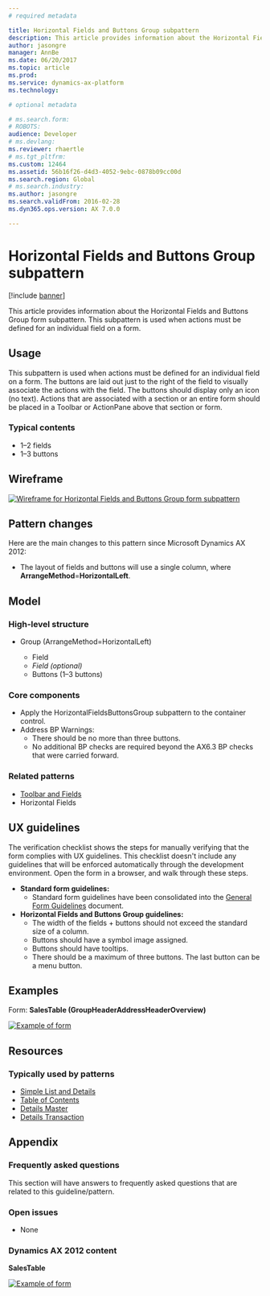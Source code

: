 ```yaml
---
# required metadata

title: Horizontal Fields and Buttons Group subpattern
description: This article provides information about the Horizontal Fields and Buttons Group form subpattern. This subpattern is used when actions must be defined for an individual field on a form.
author: jasongre
manager: AnnBe
ms.date: 06/20/2017
ms.topic: article
ms.prod: 
ms.service: dynamics-ax-platform
ms.technology: 

# optional metadata

# ms.search.form: 
# ROBOTS: 
audience: Developer
# ms.devlang: 
ms.reviewer: rhaertle
# ms.tgt_pltfrm: 
ms.custom: 12464
ms.assetid: 56b16f26-d4d3-4052-9ebc-0878b09cc00d
ms.search.region: Global
# ms.search.industry: 
ms.author: jasongre
ms.search.validFrom: 2016-02-28
ms.dyn365.ops.version: AX 7.0.0

---
```


# Horizontal Fields and Buttons Group subpattern

[!include [banner](../includes/banner.md)]

This article provides information about the Horizontal Fields and Buttons Group form subpattern. This subpattern is used when actions must be defined for an individual field on a form.

Usage
-----

This subpattern is used when actions must be defined for an individual field on a form. The buttons are laid out just to the right of the field to visually associate the actions with the field. The buttons should display only an icon (no text). Actions that are associated with a section or an entire form should be placed in a Toolbar or ActionPane above that section or form.

### Typical contents

-   1–2 fields
-   1–3 buttons

## Wireframe
[![Wireframe for Horizontal Fields and Buttons Group form subpattern](./media/horizontalfieldsbuttons1.png)](./media/horizontalfieldsbuttons1.png)

## Pattern changes
Here are the main changes to this pattern since Microsoft Dynamics AX 2012:

-   The layout of fields and buttons will use a single column, where **ArrangeMethod**=**HorizontalLeft**.

## Model
### High-level structure

- Group (ArrangeMethod=HorizontalLeft)

    - Field
    - *Field (optional)*
    - Buttons (1–3 buttons)

### Core components

-   Apply the HorizontalFieldsButtonsGroup subpattern to the container control.
-   Address BP Warnings:
    -   There should be no more than three buttons.
    -   No additional BP checks are required beyond the AX6.3 BP checks that were carried forward.

### Related patterns

-   [Toolbar and Fields](toolbar-fields-subpattern.md)
-   Horizontal Fields

## UX guidelines
The verification checklist shows the steps for manually verifying that the form complies with UX guidelines. This checklist doesn't include any guidelines that will be enforced automatically through the development environment. Open the form in a browser, and walk through these steps.

-   **Standard form guidelines:**
    -   Standard form guidelines have been consolidated into the [General Form Guidelines](general-form-guidelines.md) document.
-   **Horizontal Fields and Buttons Group guidelines:**
    -   The width of the fields + buttons should not exceed the standard size of a column.
    -   Buttons should have a symbol image assigned.
    -   Buttons should have tooltips.
    -   There should be a maximum of three buttons. The last button can be a menu button.

## Examples
Form: **SalesTable (GroupHeaderAddressHeaderOverview)** 

[![Example of form](./media/horizontalfieldsbuttons2.png)](./media/horizontalfieldsbuttons2.png)

## Resources
### Typically used by patterns

-   [Simple List and Details](simple-list-details-form-pattern.md)
-   [Table of Contents](table-of-contents-form-pattern.md)
-   [Details Master](details-master-form-pattern.md)
-   [Details Transaction](details-transaction-form-pattern.md)

## Appendix
### Frequently asked questions

This section will have answers to frequently asked questions that are related to this guideline/pattern.

### Open issues

-   None

### Dynamics AX 2012 content
**SalesTable** 

[![Example of form](./media/horizontalfieldsbuttons3.png)](./media/horizontalfieldsbuttons3.png)
